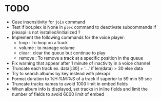 # TODO

- Case insensitivity for `join` command
- Test if bot.plex is None in `plex` command to deactivate subcommands if plexapi is not installed/initialized ?
- Implement the following commands for the voice player:
    - loop : To loop on a track
    - volume : to manage volume
    - clear : clear the queue but continue to play
    - remove : To remove a track at a specific position in the queue
- Fix warning that appear after 1 minute of inactivity in a voice channel
- Truncate each track ex. data[:30] + '...' if len(data) > 30 else data
- Try to search albums by key instead with plexapi
- Format duration to %H:%M:%S of a track if superior to 59 min 59 sec
- Truncate tracks names to avoid 1000 limit in embed fields
- When album info is displayed, set tracks in inline fields and limit the number of fields to avoid 6000 limit of embed
